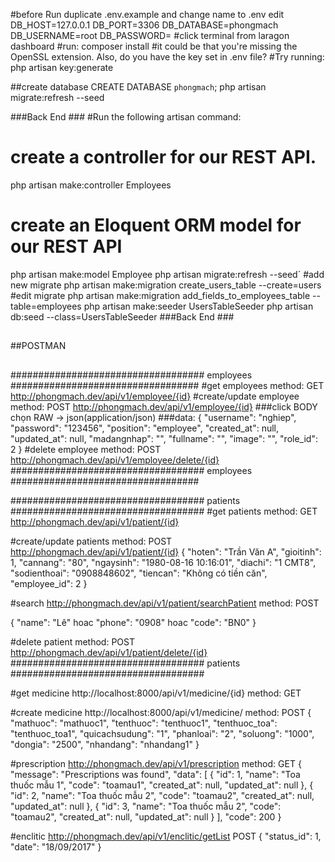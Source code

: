 #before Run
  duplicate .env.example and change name to .env
  edit
    DB_HOST=127.0.0.1
    DB_PORT=3306
    DB_DATABASE=phongmach            
    DB_USERNAME=root
    DB_PASSWORD=
#click terminal from laragon dashboard
#run:
  composer install
#it could be that you're missing the OpenSSL extension. Also, do you have the key set in .env file?
#Try running:
  php artisan key:generate

##create database
CREATE DATABASE `phongmach`;
php artisan migrate:refresh --seed


###Back End ###
#Run the following artisan command:
# create a controller for our REST API.
  php artisan make:controller Employees
# create an Eloquent ORM model for our REST API
  php artisan make:model Employee
  php artisan migrate:refresh --seed`
#add new migrate
  php artisan make:migration create_users_table --create=users
#edit migrate
  php artisan make:migration add_fields_to_employees_table --table=employees
  php artisan make:seeder UsersTableSeeder
  php artisan db:seed --class=UsersTableSeeder
###Back End ###

##
##POSTMAN
##

################################### employees ##################################
#get employees
method: GET
http://phongmach.dev/api/v1/employee/{id}
#create/update employee
method: POST
http://phongmach.dev/api/v1/employee/{id}
###click BODY chọn RAW -> json(application/json)
###data:
{
	 "username": "nghiep",
    "password": "123456",
    "position": "employee",
    "created_at": null,
    "updated_at": null,
    "madangnhap": "",
    "fullname": "",
    "image": "",
    "role_id": 2
}
#delete employee
method: POST
http://phongmach.dev/api/v1/employee/delete/{id}
################################### employees ##################################

################################### patients ###################################
#get patients
method: GET
http://phongmach.dev/api/v1/patient/{id}

#create/update patients
method: POST
http://phongmach.dev/api/v1/patient/{id}
{
    "hoten": "Trần Văn A",
    "gioitinh": 1,
    "cannang": "80",
    "ngaysinh": "1980-08-16 10:16:01",
    "diachi": "1 CMT8",
    "sodienthoai": "0908848602",
    "tiencan": "Không có tiền căn",
    "employee_id": 2
}


#search
http://phongmach.dev/api/v1/patient/searchPatient
method: POST

{
  "name": "Lê" hoac "phone": "0908" hoac "code": "BN0"
}

#delete patient
method: POST
http://phongmach.dev/api/v1/patient/delete/{id}
################################### patients ###################################





#get medicine
http://localhost:8000/api/v1/medicine/{id}
method: GET

#create medicine
http://localhost:8000/api/v1/medicine/
method: POST
{
	"mathuoc": "mathuoc1",
	"tenthuoc": "tenthuoc1",
	"tenthuoc_toa": "tenthuoc_toa1",
	"quicachsudung": "1",
	"phanloai": "2",
	"soluong": "1000",
	"dongia": "2500",
	"nhandang": "nhandang1"
}


#prescription
http://phongmach.dev/api/v1/prescription
method: GET
{
    "message": "Prescriptions was found",
    "data": [
        {
            "id": 1,
            "name": "Toa thuốc mẫu 1",
            "code": "toamau1",
            "created_at": null,
            "updated_at": null
        },
        {
            "id": 2,
            "name": "Toa thuốc mẫu 2",
            "code": "toamau2",
            "created_at": null,
            "updated_at": null
        },
        {
            "id": 3,
            "name": "Toa thuốc mẫu 2",
            "code": "toamau2",
            "created_at": null,
            "updated_at": null
        }
    ],
    "code": 200
}

#enclitic
http://phongmach.dev/api/v1/enclitic/getList
POST
{
  "status_id": 1,
  "date": "18/09/2017"
}

